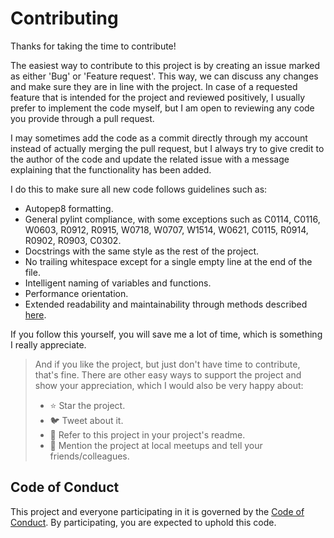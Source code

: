 # Contributing

Thanks for taking the time to contribute!

The easiest way to contribute to this project is by creating an issue marked as either 'Bug' or 'Feature request'. This way, we can discuss any changes and make sure they are in line with the project. In case of a requested feature that is intended for the project and reviewed positively, I usually prefer to implement the code myself, but I am open to reviewing any code you provide through a pull request.

I may sometimes add the code as a commit directly through my account instead of actually merging the pull request, but I always try to give credit to the author of the code and update the related issue with a message explaining that the functionality has been added.

I do this to make sure all new code follows guidelines such as:
- Autopep8 formatting.
- General pylint compliance, with some exceptions such as C0114, C0116, W0603, R0912, R0915, W0718, W0707, W1514, W0621, C0115, R0914, R0902, R0903, C0302.
- Docstrings with the same style as the rest of the project.
- No trailing whitespace except for a single empty line at the end of the file.
- Intelligent naming of variables and functions.
- Performance orientation.
- Extended readability and maintainability through methods described [here](https://gist.github.com/Julynx/dd500d8ae7e335c3c84684ede2293e1f).

If you follow this yourself, you will save me a lot of time, which is something I really appreciate.

> And if you like the project, but just don't have time to contribute, that's fine. There are other easy ways to support the project and show your appreciation, which I would also be very happy about:
> - ⭐ Star the project.
> - 🐦 Tweet about it.
> - 📖 Refer to this project in your project's readme.
> - 💬 Mention the project at local meetups and tell your friends/colleagues.


## Code of Conduct

This project and everyone participating in it is governed by the
[Code of Conduct](blob/master/CODE_OF_CONDUCT.md).
By participating, you are expected to uphold this code.
